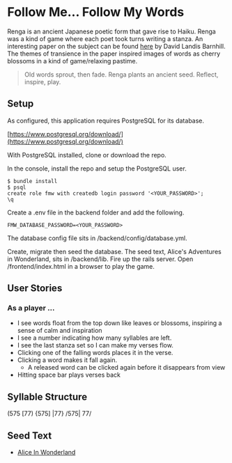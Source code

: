 # Follow Me... Follow My Words
Renga is an ancient Japanese poetic form that gave rise to Haiku.  Renga was a kind of game where each poet took turns writing a stanza.  An interesting paper on the subject can be found [here](https://www.uwosh.edu/facstaff/barnhill/244-japan/Renga.pdf) by David Landis Barnhill.  The themes of transience in the paper inspired images of words as cherry blossoms in a kind of game/relaxing pastime.

> Old words sprout, then fade.
> Renga plants an ancient seed.
> Reflect, inspire, play.

## Setup
As configured, this application requires PostgreSQL for its database.

[https://www.postgresql.org/download/](https://www.postgresql.org/download/)

With PostgreSQL installed, clone or download the repo.

In the console, install the repo and setup the PostgreSQL user.

```
$ bundle install
$ psql
create role fmw with createdb login password '<YOUR_PASSWORD>';
\q
```

Create a .env file in the backend folder and add the following.

```
FMW_DATABASE_PASSWORD=<YOUR_PASSWORD>
```
The database config file sits in /backend/config/database.yml.

Create, migrate then seed the database. The seed text, Alice's Adventures in Wonderland, sits in /backend/lib. Fire up the rails server.  Open /frontend/index.html in a browser to play the game.

## User Stories

### As a player ...
* I see words float from the top down like leaves or blossoms, inspiring a sense of calm and inspiration
* I see a number indicating how many syllables are left.
* I see the last stanza set so I can make my verses flow.
* Clicking one of the falling words places it in the verse.
* Clicking a word makes it fall again.
   * A released word can be clicked again before it disappears from view
* Hitting space bar plays verses back

## Syllable Structure

(575 [77) {575] |77} /575| 77/

## Seed Text
* [Alice In Wonderland](http://www.gutenberg.org/ebooks/11)
